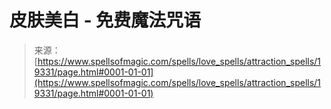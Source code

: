 <!--yml

category: 未分类

date: 2024-06-12 19:01:13

-->

# 皮肤美白 - 免费魔法咒语

> 来源：[https://www.spellsofmagic.com/spells/love_spells/attraction_spells/19331/page.html#0001-01-01](https://www.spellsofmagic.com/spells/love_spells/attraction_spells/19331/page.html#0001-01-01)

